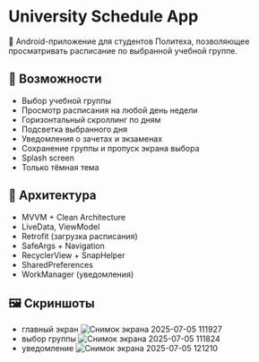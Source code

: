 # University Schedule App

📅 Android-приложение для студентов Политеха, позволяющее просматривать расписание по выбранной учебной группе.

## 📌 Возможности

- Выбор учебной группы
- Просмотр расписания на любой день недели
- Горизонтальный скроллинг по дням
- Подсветка выбранного дня
- Уведомления о зачетах и экзаменах
- Сохранение группы и пропуск экрана выбора
- Splash screen
- Только тёмная тема

## 🧱 Архитектура

- MVVM + Clean Architecture
- LiveData, ViewModel
- Retrofit (загрузка расписания)
- SafeArgs + Navigation
- RecyclerView + SnapHelper
- SharedPreferences
- WorkManager (уведомления)

## 🖼️ Скриншоты

- главный экран
  ![Снимок экрана 2025-07-05 111927](https://github.com/user-attachments/assets/e925530b-1957-47e9-a3df-5d72821d39b7)
- выбор группы
  ![Снимок экрана 2025-07-05 111824](https://github.com/user-attachments/assets/8cb31477-56cf-49a1-8c22-0624062f1c96)
- уведомление
  ![Снимок экрана 2025-07-05 121210](https://github.com/user-attachments/assets/ef61f3af-de5f-49d7-870f-520d411cb93e)

